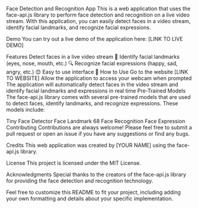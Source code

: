 Face Detection and Recognition App
This is a web application that uses the face-api.js library to perform face detection and recognition on a live video stream. With this application, you can easily detect faces in a video stream, identify facial landmarks, and recognize facial expressions.

Demo
You can try out a live demo of the application here: [LINK TO LIVE DEMO]

Features
Detect faces in a live video stream 🎥
Identify facial landmarks (eyes, nose, mouth, etc.) 🔍
Recognize facial expressions (happy, sad, angry, etc.) 😊
Easy to use interface 🤖
How to Use
Go to the website [LINK TO WEBSITE]
Allow the application to access your webcam when prompted
The application will automatically detect faces in the video stream and identify facial landmarks and expressions in real time
Pre-Trained Models
The face-api.js library comes with several pre-trained models that are used to detect faces, identify landmarks, and recognize expressions. These models include:

Tiny Face Detector
Face Landmark 68
Face Recognition
Face Expression
Contributing
Contributions are always welcome! Please feel free to submit a pull request or open an issue if you have any suggestions or find any bugs.

Credits
This web application was created by [YOUR NAME] using the face-api.js library.

License
This project is licensed under the MIT License.

Acknowledgments
Special thanks to the creators of the face-api.js library for providing the face detection and recognition technology.

Feel free to customize this README to fit your project, including adding your own formatting and details about your specific implementation.
